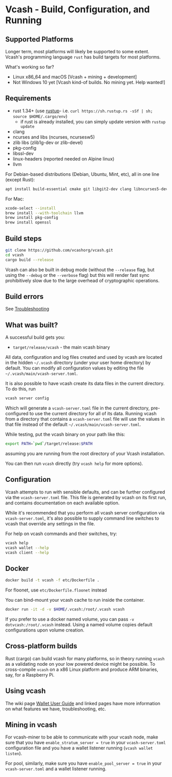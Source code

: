 # Vcash - Build, Configuration, and Running

## Supported Platforms

Longer term, most platforms will likely be supported to some extent.
Vcash's programming language `rust` has build targets for most platforms.

What's working so far?

* Linux x86\_64 and macOS [Vcash + mining + development]
* Not Windows 10 yet [Vcash kind-of builds. No mining yet. Help wanted!]

## Requirements

* rust 1.34+ (use [rustup]((https://www.rustup.rs/))- i.e. `curl https://sh.rustup.rs -sSf | sh; source $HOME/.cargo/env`)
  * if rust is already installed, you can simply update version with `rustup update`
* clang
* ncurses and libs (ncurses, ncursesw5)
* zlib libs (zlib1g-dev or zlib-devel)
* pkg-config
* libssl-dev
* linux-headers (reported needed on Alpine linux)
* llvm

For Debian-based distributions (Debian, Ubuntu, Mint, etc), all in one line (except Rust):

```sh
apt install build-essential cmake git libgit2-dev clang libncurses5-dev libncursesw5-dev zlib1g-dev pkg-config libssl-dev llvm
```

For Mac:

```sh
xcode-select --install
brew install --with-toolchain llvm
brew install pkg-config
brew install openssl
```

## Build steps

```sh
git clone https://github.com/vcashorg/vcash.git
cd vcash
cargo build --release
```

Vcash can also be built in debug mode (without the `--release` flag, but using the `--debug` or the `--verbose` flag) but this will render fast sync prohibitively slow due to the large overhead of cryptographic operations.

## Build errors

See [Troubleshooting](https://github.com/mimblewimble/docs/wiki/Troubleshooting)

## What was built?

A successful build gets you:

* `target/release/vcash` - the main vcash binary

All data, configuration and log files created and used by vcash are located in the hidden
`~/.vcash` directory (under your user home directory) by default. You can modify all configuration
values by editing the file `~/.vcash/main/vcash-server.toml`.

It is also possible to have vcash create its data files in the current directory. To do this, run

```sh
vcash server config
```

Which will generate a `vcash-server.toml` file in the current directory, pre-configured to use
the current directory for all of its data. Running vcash from a directory that contains a
`vcash-server.toml` file will use the values in that file instead of the default
`~/.vcash/main/vcash-server.toml`.

While testing, put the vcash binary on your path like this:

```sh
export PATH=`pwd`/target/release:$PATH
```

assuming you are running from the root directory of your Vcash installation.

You can then run `vcash` directly (try `vcash help` for more options).

## Configuration

Vcash attempts to run with sensible defaults, and can be further configured via
the `vcash-server.toml` file. This file is generated by vcash on its first run, and
contains documentation on each available option.

While it's recommended that you perform all vcash server configuration via
`vcash-server.toml`, it's also possible to supply command line switches to vcash that
override any settings in the file.

For help on vcash commands and their switches, try:

```sh
vcash help
vcash wallet --help
vcash client --help
```

## Docker

```sh
docker build -t vcash -f etc/Dockerfile .
```
For floonet, use `etc/Dockerfile.floonet` instead

You can bind-mount your vcash cache to run inside the container.

```sh
docker run -it -d -v $HOME/.vcash:/root/.vcash vcash
```
If you prefer to use a docker named volume, you can pass `-v dotvcash:/root/.vcash` instead.
Using a named volume copies default configurations upon volume creation.

## Cross-platform builds

Rust (cargo) can build vcash for many platforms, so in theory running `vcash`
as a validating node on your low powered device might be possible.
To cross-compile `vcash` on a x86 Linux platform and produce ARM binaries,
say, for a Raspberry Pi.

## Using vcash

The wiki page [Wallet User Guide](https://github.com/mimblewimble/docs/wiki/Wallet-User-Guide)
and linked pages have more information on what features we have,
troubleshooting, etc.

## Mining in vcash

For vcash-miner to be able to communicate with your vcash node, make sure that you have `enable_stratum_server = true`
in your `vcash-server.toml` configuration file and you have a wallet listener running (`vcash wallet listen`).

For pool, similarly, make sure you have `enable_pool_server = true` in your `vcash-server.toml` and a wallet listener running.
